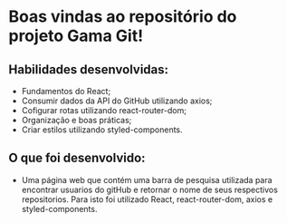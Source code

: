 # Boas vindas ao repositório do projeto Gama Git!

## Habilidades desenvolvidas:
- Fundamentos do React;
- Consumir dados da API do GitHub utilizando axios;
- Cofigurar rotas utilizando react-router-dom;
- Organização e boas práticas;
- Criar estilos utilizando styled-components.

## O que foi desenvolvido:
- Uma página web que contém uma barra de pesquisa utilizada para encontrar usuarios do gitHub e retornar o nome de seus respectivos repositorios. Para isto foi utilizado React, react-router-dom, axios e styled-components.
